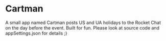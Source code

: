 # Cartman
A small app named Cartman posts US and UA holidays to the Rocket Chat on the day before the event.
Built for fun. Please look at source code and appSettings.json for details ;)
